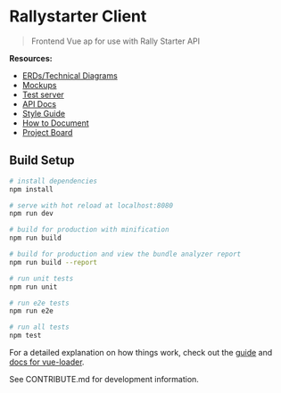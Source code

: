 # Rallystarter Client

> Frontend Vue ap for use with Rally Starter API

__Resources:__
* [ERDs/Technical Diagrams](https://www.dropbox.com/sh/3tloq9k7lwvd93s/AABOeQRViL_qlET9SyT04bdWa?dl=0)
* [Mockups](https://projects.invisionapp.com/share/MFIYWL1HGA6#/screens/297295391)
* [Test server](https://mcrallytest.herokuapp.com/)
* [API Docs](https://rallystarter.docs.apiary.io/)
* [Style Guide](https://github.com/airbnb/javascript#airbnb-javascript-style-guide-)
* [How to Document](http://usejsdoc.org/about-getting-started.html)
* [Project Board](https://app.asana.com/0/694004602771533/board)

## Build Setup

``` bash
# install dependencies
npm install

# serve with hot reload at localhost:8080
npm run dev

# build for production with minification
npm run build

# build for production and view the bundle analyzer report
npm run build --report

# run unit tests
npm run unit

# run e2e tests
npm run e2e

# run all tests
npm test
```

For a detailed explanation on how things work, check out the [guide](http://vuejs-templates.github.io/webpack/) and [docs for vue-loader](http://vuejs.github.io/vue-loader).

See CONTRIBUTE.md for development information.
